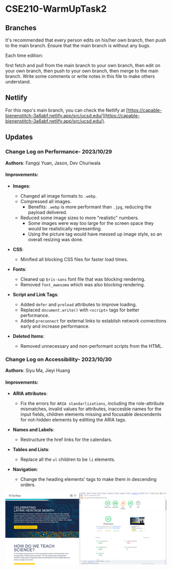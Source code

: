 # CSE210-WarmUpTask2

## Branches
It's recommended that every person edits on his/her own branch, then push to the main branch. Ensure that the main branch is without any bugs.

Each time edition: 

first fetch and pull from the main branch to your own branch, then edit on your own branch, then push to your own branch, then merge to the main branch. Write some comments or write notes in this file to make others understand.

## Netlify
For this repo's main branch, you can check the Netlify at [https://capable-bienenstitch-3a6abf.netlify.app/src/ucsd.edu/](https://capable-bienenstitch-3a6abf.netlify.app/src/ucsd.edu/).

## Updates

### Change Log on Performance- 2023/10/29
**Authors**: Fangqi Yuan, Jason, Dev Churiwala

#### Improvements:

- **Images**:
  - Changed all image formats to `.webp`.
  - Compressed all images. 
    - Benefits: `.webp` is more performant than `.jpg`, reducing the payload delivered.
  - Reduced some image sizes to more "realistic" numbers.
    - Some images were way too large for the screen space they would be realistically representing.
    - Using the picture tag would have messed up image style, so an overall resizing was done.

- **CSS**:
  - Minified all blocking CSS files for faster load times.

- **Fonts**:
  - Cleaned up `bris-sans` font file that was blocking rendering.
  - Removed `font_awesome` which was also blocking rendering.

- **Script and Link Tags**:
  - Added `defer` and `preload` attributes to improve loading.
  - Replaced `document.write()` with `<script>` tags for better performance.
  - Added `preconnect` for external links to establish network connections early and increase performance.

- **Deleted Items**:
  - Removed unnecessary and non-performant scripts from the HTML.


### Change Log on Accessibility- 2023/10/30
**Authors**: Siyu Ma, Jieyi Huang

#### Improvements:
- **ARIA attributes**:
  - Fix the errors for `ARIA standarlizations`, including the role-attribute mismatches, invalid values for attributes, inaccesble names for the input fields, children elements missing and focusable descendents for not-hidden elements by editting the ARIA tags.

- **Names and Labels**:
  - Restructure the href links for the calendars.

- **Tables and Lists**:
  - Replace all the `ul` children to be `li` elements.

- **Navigation**:
  - Change the heading elements' tags to make them in descending orders.

![New Lighthouse Performance](./performance_img/performance.png)

